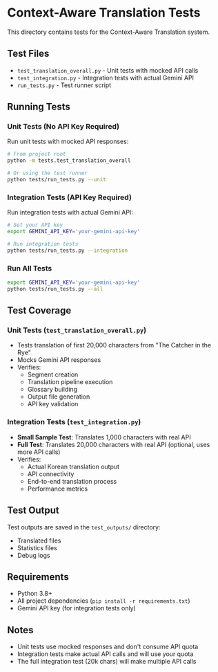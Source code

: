 # Context-Aware Translation Tests

This directory contains tests for the Context-Aware Translation system.

## Test Files

- `test_translation_overall.py` - Unit tests with mocked API calls
- `test_integration.py` - Integration tests with actual Gemini API
- `run_tests.py` - Test runner script

## Running Tests

### Unit Tests (No API Key Required)

Run unit tests with mocked API responses:

```bash
# From project root
python -m tests.test_translation_overall

# Or using the test runner
python tests/run_tests.py --unit
```

### Integration Tests (API Key Required)

Run integration tests with actual Gemini API:

```bash
# Set your API key
export GEMINI_API_KEY='your-gemini-api-key'

# Run integration tests
python tests/run_tests.py --integration
```

### Run All Tests

```bash
export GEMINI_API_KEY='your-gemini-api-key'
python tests/run_tests.py --all
```

## Test Coverage

### Unit Tests (`test_translation_overall.py`)
- Tests translation of first 20,000 characters from "The Catcher in the Rye"
- Mocks Gemini API responses
- Verifies:
  - Segment creation
  - Translation pipeline execution
  - Glossary building
  - Output file generation
  - API key validation

### Integration Tests (`test_integration.py`)
- **Small Sample Test**: Translates 1,000 characters with real API
- **Full Test**: Translates 20,000 characters with real API (optional, uses more API calls)
- Verifies:
  - Actual Korean translation output
  - API connectivity
  - End-to-end translation process
  - Performance metrics

## Test Output

Test outputs are saved in the `test_outputs/` directory:
- Translated files
- Statistics files
- Debug logs

## Requirements

- Python 3.8+
- All project dependencies (`pip install -r requirements.txt`)
- Gemini API key (for integration tests only)

## Notes

- Unit tests use mocked responses and don't consume API quota
- Integration tests make actual API calls and will use your quota
- The full integration test (20k chars) will make multiple API calls